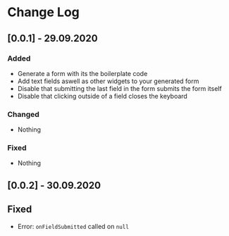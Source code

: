 # Change Log

## [0.0.1] - 29.09.2020

### Added
* Generate a form with its the boilerplate code
* Add text fields aswell as other widgets to your generated form
* Disable that submitting the last field in the form submits the form itself
* Disable that clicking outside of a field closes the keyboard

### Changed
* Nothing

### Fixed
* Nothing

## [0.0.2] - 30.09.2020

## Fixed
* Error: `onFieldSubmitted` called on `null`

